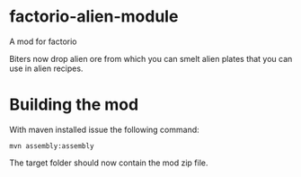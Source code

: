 # factorio-alien-module
A mod for factorio

Biters now drop alien ore from which you can smelt alien plates that you can use in alien recipes.

# Building the mod
 
 With maven installed issue the following command:
 
 `mvn assembly:assembly`
 
 The target folder should now contain the mod zip file.
